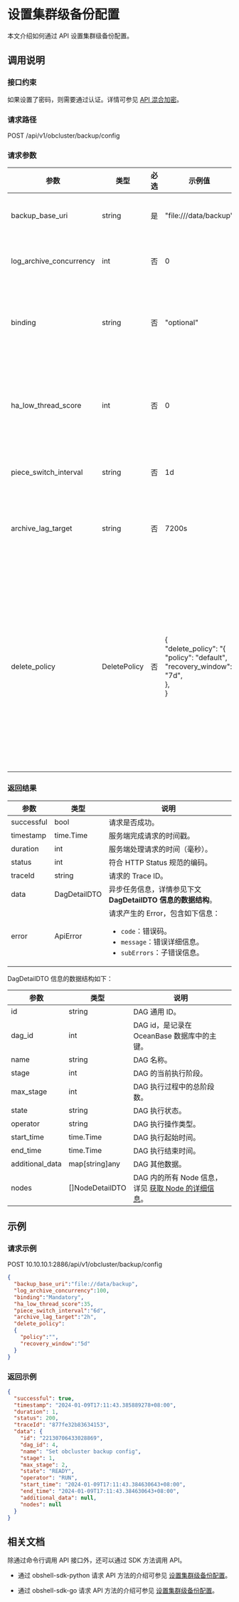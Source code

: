 # 设置集群级备份配置

本文介绍如何通过 API 设置集群级备份配置。

## 调用说明

### 接口约束

如果设置了密码，则需要通过认证。详情可参见 [API 混合加密](../20.api-hybrid-encryption.md)。

### 请求路径

POST /api/v1/obcluster/backup/config

### 请求参数

| 参数 | 类型 | 必选 | 示例值 | 描述 |
|-------|------|-----|-----|------|
| backup_base_uri | string | 是 | "file:///data/backup" | 备份文件基础路径。设置后日志归档和数据备份文件都将存储到这个基础路径之下。 |
| log_archive_concurrency | int | 否 | 0 | 配置日志归档总的工作线程数量。默认值为 0，取值范围为 [0, 100]。 |
| binding | string | 否 | "optional" | 设置归档和业务的优先模式。目前支持设置为 `optional`（以用户业务优先） 和 `mandatory`（以归档优先）。如果未配置，默认为 Optional 模式。 |
| ha_low_thread_score | int | 否 | 0 | 指定备份、备份清理等高可用低优先级线程的当前工作线程数。在开始备份前，可以适当提高该参数的值，建议每次将数值翻倍。默认值为 0，取值范围为 [0, 100]。 |
| piece_switch_interval | string | 否 | 1d | 配置 piece 的切换周期。如果不设置，默认为 1d，取值范围为 [1d, 7d]。 |
| archive_lag_target | string | 否 | 7200s | 控制租户日志归档的延迟时间，默认为 2 分钟，用于指定前后两次归档 I/O 的最大间隔。取值范围为 [0ms, 7200s]。 |
| delete_policy | DeletePolicy | 否 | {<br>"delete_policy": "{<br>"policy": "default",<br>"recovery_window": "7d",<br>},<br>} | 备份成功后，可以根据业务需要，为租户设置清理策略。设置了清理策略的租户将会每小时触发一次自动清理，以便过期的备份能够及时得到清理。配置中各个值的含义如下：<ul><li>`policy`：可选值，用于配置策略名称，目前仅支持设置为 `default`。</li><li>`recovery_window`：可选值，用于设置窗口时间，表示从当前时间起，窗口内的数据保证可恢复。</li></ul>  |

### 返回结果

| 参数 | 类型 | 说明 |
|------|------|------|
| successful | bool | 请求是否成功。 |
| timestamp | time.Time | 服务端完成请求的时间戳。 |
| duration | int | 服务端处理请求的时间（毫秒）。 |
| status | int | 符合 HTTP Status 规范的编码。 |
| traceId | string | 请求的 Trace ID。 |
| data | DagDetailDTO | 异步任务信息，详情参见下文 **DagDetailDTO 信息的数据结构**。 |
| error | ApiError | 请求产生的 Error，包含如下信息：<ul><li>`code`：错误码。</li><li>`message`：错误详细信息。</li><li>`subErrors`：子错误信息。</li></ul> |

DagDetailDTO 信息的数据结构如下：

| 参数 | 类型 | 说明 |
| --- | --- | --- |
| id | string | DAG 通用 ID。 |
| dag_id | int | DAG id，是记录在 OceanBase 数据库中的主键。 |
| name | string | DAG 名称。 |
| stage | int | DAG 的当前执行阶段。 |
| max_stage | int | DAG 执行过程中的总阶段数。 |
| state | string | DAG 执行状态。 |
| operator | string | DAG 执行操作类型。 |
| start_time | time.Time | DAG 执行起始时间。 |
| end_time | time.Time | DAG 执行结束时间。 |
| additional_data | map[string]any | DAG 其他数据。 |
| nodes | []NodeDetailDTO | DAG 内的所有 Node 信息，详见 [获取 Node 的详细信息](../1000.task-management/2100.get-node-detail.md)。 |

## 示例

### 请求示例

POST 10.10.10.1:2886/api/v1/obcluster/backup/config

```json
{
  "backup_base_uri":"file://data/backup",
  "log_archive_concurrency":100,
  "binding":"Mandatory",
  "ha_low_thread_score":35,
  "piece_switch_interval":"6d",
  "archive_lag_target":"2h",
  "delete_policy":
  {
    "policy":"",
    "recovery_window":"5d"
  }
}
```

### 返回示例

```json
{
  "successful": true,
  "timestamp": "2024-01-09T17:11:43.385889278+08:00",
  "duration": 1,
  "status": 200,
  "traceId": "877fe32b83634153",
  "data": {
    "id": "22130706433028869",
    "dag_id": 4,
    "name": "Set obcluster backup config",
    "stage": 1,
    "max_stage": 2,
    "state": "READY",
    "operator": "RUN",
    "start_time": "2024-01-09T17:11:43.384630643+08:00",
    "end_time": "2024-01-09T17:11:43.384630643+08:00",
    "additional_data": null,
    "nodes": null
  }
}
```

## 相关文档

除通过命令行调用 API 接口外，还可以通过 SDK 方法调用 API。

* 通过 obshell-sdk-python 请求 API 方法的介绍可参见 [设置集群级备份配置](../../500.obshell-sdk-reference/100.python/600.backup-management/200.backup-configuration-for-cluster-of-python.md)。

* 通过 obshell-sdk-go 请求 API 方法的介绍可参见 [设置集群级备份配置](../../500.obshell-sdk-reference/200.go/600.backup-management/200.backup-configuration-for-cluster-of-go.md)。
